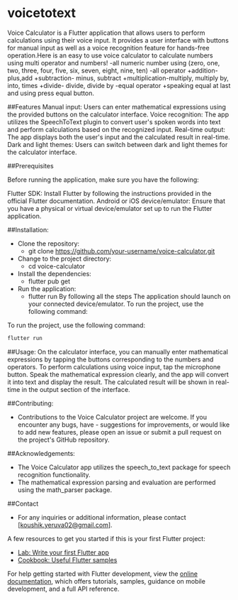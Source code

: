 # voicetotext
Voice Calculator is a Flutter application that allows users to perform calculations using their voice input. It provides a user interface with buttons for manual input as well as a voice recognition feature for hands-free operation.Here is an easy to use voice calculator to calculate numbers using multi operator and numbers! -all numeric number using (zero, one, two, three, four, five, six, seven, eight, nine, ten) -all operator +addition-plus,add +subtraction- minus, subtract +multiplication-multiply, multiply by, into, times +divide- divide, divide by -equal operator +speaking equal at last and using press equal button.

##Features
Manual input: Users can enter mathematical expressions using the provided buttons on the calculator interface.
Voice recognition: The app utilizes the SpeechToText plugin to convert user's spoken words into text and perform calculations based on the recognized input.
Real-time output: The app displays both the user's input and the calculated result in real-time.
Dark and light themes: Users can switch between dark and light themes for the calculator interface.

##Prerequisites

Before running the application, make sure you have the following:

Flutter SDK: Install Flutter by following the instructions provided in the official Flutter documentation.
Android or iOS device/emulator: Ensure that you have a physical or virtual device/emulator set up to run the Flutter application.

##Installation:
- Clone the repository:
    - git clone https://github.com/your-username/voice-calculator.git
- Change to the project directory:
    - cd voice-calculator
- Install the dependencies:
    - flutter pub get
 - Run the application:
    - flutter run
By following all the steps The application should launch on your connected device/emulator.
To run the project, use the following command:


To run the project, use the following command:

```bash
flutter run
```

##Usage:
On the calculator interface, you can manually enter mathematical expressions by tapping the buttons corresponding to the numbers and operators.
To perform calculations using voice input, tap the microphone button. Speak the mathematical expression clearly, and the app will convert it into text and display the result.
The calculated result will be shown in real-time in the output section of the interface.

##Contributing:
- Contributions to the Voice Calculator project are welcome. If you encounter any bugs, have - 
  suggestions for improvements, or would like to add new features, please open an issue or 
  submit a pull request on the project's GitHub repository.

##Acknowledgements:
- The Voice Calculator app utilizes the speech_to_text package for speech recognition 
  functionality.
- The mathematical expression parsing and evaluation are performed using the math_parser 
  package.

##Contact
- For any inquiries or additional information, please contact [koushik.yeruva02@gmail.com].




A few resources to get you started if this is your first Flutter project:

- [Lab: Write your first Flutter app](https://docs.flutter.dev/get-started/codelab)
- [Cookbook: Useful Flutter samples](https://docs.flutter.dev/cookbook)

For help getting started with Flutter development, view the
[online documentation](https://docs.flutter.dev/), which offers tutorials,
samples, guidance on mobile development, and a full API reference.
